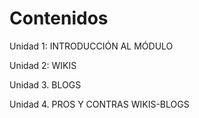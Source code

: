 
# Contenidos

Unidad 1: INTRODUCCIÓN AL MÓDULO

Unidad 2: WIKIS

Unidad 3. BLOGS

Unidad 4. PROS Y CONTRAS WIKIS-BLOGS

